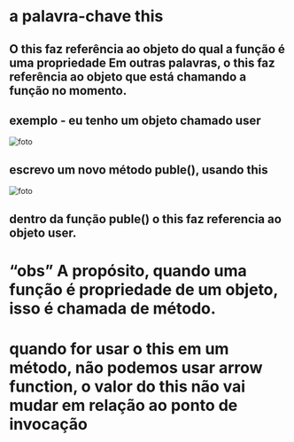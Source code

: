 # a palavra-chave this
## O this faz referência ao objeto do qual a função é uma propriedade Em outras palavras, o this faz referência ao objeto que está chamando a função no momento.
## exemplo - eu tenho um objeto chamado user
![foto](exemplo%20this%20.png)
## escrevo um novo método puble(), usando this 
![foto](exemplo%20this%202.png)
## dentro da função puble() o this faz referencia ao objeto user.
# “obs” A propósito, quando uma função é propriedade de um objeto, isso é chamada de método.
# quando for usar o this em um método, não podemos usar arrow function, o valor do this não vai mudar em relação ao ponto de invocação 